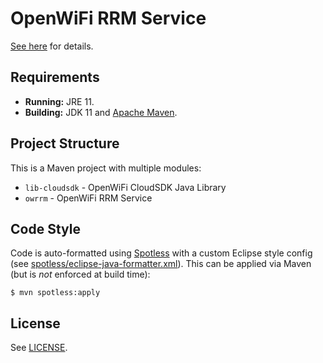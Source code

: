 # OpenWiFi RRM Service
[See here](owrrm/README.md) for details.

## Requirements
* **Running:** JRE 11.
* **Building:** JDK 11 and [Apache Maven].

## Project Structure
This is a Maven project with multiple modules:
* `lib-cloudsdk` - OpenWiFi CloudSDK Java Library
* `owrrm` - OpenWiFi RRM Service

## Code Style
Code is auto-formatted using [Spotless] with a custom Eclipse style config (see
[spotless/eclipse-java-formatter.xml](spotless/eclipse-java-formatter.xml)).
This can be applied via Maven (but is *not* enforced at build time):
```
$ mvn spotless:apply
```

## License
See [LICENSE](LICENSE).


[Apache Maven]: https://maven.apache.org/
[Spotless]: https://github.com/diffplug/spotless
